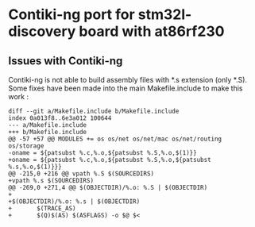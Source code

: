 # Contiki-ng port for stm32l-discovery board with at86rf230

## Issues with Contiki-ng

Contiki-ng is not able to build assembly files with \*.s extension (only \*.S).
Some fixes have been made into the main Makefile.include to make this work :

```
diff --git a/Makefile.include b/Makefile.include
index 0a013f8..6e3a012 100644
--- a/Makefile.include
+++ b/Makefile.include
@@ -57 +57 @@ MODULES += os os/net os/net/mac os/net/routing os/storage
-oname = ${patsubst %.c,%.o,${patsubst %.S,%.o,$(1)}}
+oname = ${patsubst %.c,%.o,${patsubst %.S,%.o,${patsubst %.s,%.o,$(1)}}}
@@ -215,0 +216 @@ vpath %.S $(SOURCEDIRS)
+vpath %.s $(SOURCEDIRS)
@@ -269,0 +271,4 @@ $(OBJECTDIR)/%.o: %.S | $(OBJECTDIR)
+       
+$(OBJECTDIR)/%.o: %.s | $(OBJECTDIR)
+       $(TRACE_AS)
+       $(Q)$(AS) $(ASFLAGS) -o $@ $<
```
